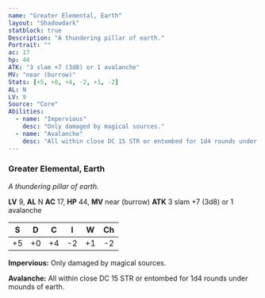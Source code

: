 ```yaml
---
name: "Greater Elemental, Earth"
layout: "Shadowdark"
statblock: true
Description: "A thundering pillar of earth."
Portrait: ""
ac: 17
hp: 44
ATK: "3 slam +7 (3d8) or 1 avalanche"
MV: "near (burrow)"
Stats: [+5, +0, +4, -2, +1, -2]
AL: N
LV: 9
Source: "Core"
Abilities:
  - name: "Impervious"
    desc: "Only damaged by magical sources."
  - name: "Avalanche"
    desc: "All within close DC 15 STR or entombed for 1d4 rounds under mounds of earth."
---
```


### Greater Elemental, Earth

_A thundering pillar of earth._

**LV** 9, **AL** N
**AC** 17, **HP** 44, **MV** near (burrow)
**ATK** 3 slam +7 (3d8) or 1 avalanche

|  S  |  D  |  C  |  I  |  W  |  Ch  |
|:---:|:---:|:---:|:---:|:---:|:----:|
| +5 | +0 | +4 | -2 | +1 | -2 |

**Impervious:** Only damaged by magical sources.

**Avalanche:** All within close DC 15 STR or entombed for 1d4 rounds under mounds of earth.

